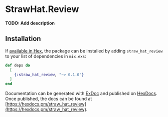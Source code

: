 # StrawHat.Review

**TODO: Add description**

## Installation

If [available in Hex](https://hex.pm/docs/publish), the package can be installed
by adding `straw_hat_review` to your list of dependencies in `mix.exs`:

```elixir
def deps do
  [
    {:straw_hat_review, "~> 0.1.0"}
  ]
end
```

Documentation can be generated with [ExDoc](https://github.com/elixir-lang/ex_doc)
and published on [HexDocs](https://hexdocs.pm). Once published, the docs can
be found at [https://hexdocs.pm/straw_hat_review](https://hexdocs.pm/straw_hat_review).

